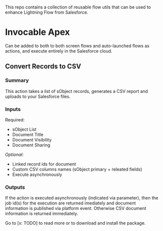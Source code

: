 This repo contains a collection of reusable flow utils that can be used to enhance Lightning Flow from Salesforce. 

# Invocable Apex
Can be added to both to both screen flows and auto-launched flows as actions, and execute entirely in the Salesforce cloud.

## Convert Records to CSV

### Summary
This action takes a list of sObject records, generates a CSV report and uploads to your Salesforce files. 

### Inputs
Required:
- sObject List
- Document Title
- Document Visibility
- Document Sharing

_Optional:_
- Linked record ids for document
- Custom CSV columns names (sObject primary + releated fields)
- Execute asynchronously

### Outputs
If the action is executed asynchronously (indicated via parameter), then the job id(s) for the execution are returned imediately and document information is published via platform event. Otherwise CSV document information is returned immediately. 

Go to [x: TODO] to read more or to download and install the package. 


